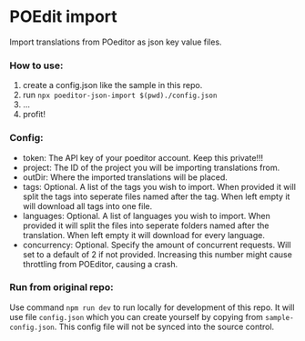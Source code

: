 # POEdit import

Import translations from POeditor as json key value files.

### How to use:

1. create a config.json like the sample in this repo.
2. run `npx poeditor-json-import $(pwd)./config.json`
3. ...
4. profit!

### Config:

- token: The API key of your poeditor account. Keep this private!!!
- project: The ID of the project you will be importing translations from.
- outDir: Where the imported translations will be placed.
- tags: Optional. A list of the tags you wish to import. When provided it will split the tags into seperate files named after the tag. When left empty it will download all tags into one file.
- languages: Optional. A list of languages you wish to import. When provided it will split the files into seperate folders named after the translation. When left empty it will download for every language.
- concurrency: Optional. Specify the amount of concurrent requests. Will set to a default of 2 if not provided. Increasing this number might cause throttling from POEditor, causing a crash.

### Run from original repo:

Use command `npm run dev` to run locally for development of this repo. It will use file `config.json` which you can create yourself by copying from `sample-config.json`. This config file will not be synced into the source control.
